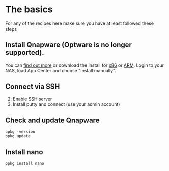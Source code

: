 # The basics
For any of the recipes here make sure you have at least followed these steps

## Install Qnapware (Optware is no longer supported).
You can [find out more](http://forum.qnap.com/viewtopic.php?f=320&t=100843&sid=f723c2548796d064fee91a603c3e573f)
or download the install for [x86](http://qnapware.zyxmon.org/binaries-x86/installer/Qnapware_0.90_x86.qpkg)
or [ARM](http://qnapware.zyxmon.org/binaries-arm/installer/Qnapware_0.90_arm-x19.qpkg). Login to
your NAS, load App Center and choose "Install manually".

## Connect via SSH
2. Enable SSH server
3. Install putty and connect (use your admin account)

## Check and update Qnapware
```
opkg -version
opkg update
```

## Install nano
```
opkg install nano
```